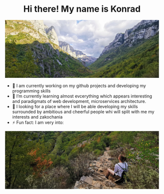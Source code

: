 <p align="center">
  <h1 align="center">Hi there! My name is Konrad</h1>
</p>

<p align="center">
  <img src="./images1/p1.jpg" alt="Screenshot" style="width: 100%; max-height: 15%;">
</p>

- 🔭 I am currently working on my github projects and developing my programming skills <fire>
- 🌱 I’m currently learning almost evcerything which appears interesting and paradigmats of web development, microservices architecture.
- 👯 I looking for a place where I will be able developing my skills surrounded by ambitious and cheerful people whi will split with me my interests and zakochania
- ⚡ Fun fact: I am very into: 
  
<p align="center">
  <img src="./images1/p2.jpg" alt="Screenshot" style="width: 100%; max-height: 15%;">
</p>
